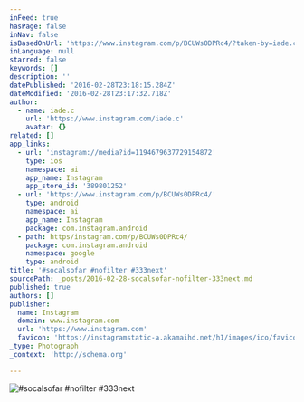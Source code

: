 ```yaml
---
inFeed: true
hasPage: false
inNav: false
isBasedOnUrl: 'https://www.instagram.com/p/BCUWs0DPRc4/?taken-by=iade.c'
inLanguage: null
starred: false
keywords: []
description: ''
datePublished: '2016-02-28T23:18:15.284Z'
dateModified: '2016-02-28T23:17:32.718Z'
author:
  - name: iade.c
    url: 'https://www.instagram.com/iade.c'
    avatar: {}
related: []
app_links:
  - url: 'instagram://media?id=1194679637729154872'
    type: ios
    namespace: ai
    app_name: Instagram
    app_store_id: '389801252'
  - url: 'https://www.instagram.com/p/BCUWs0DPRc4/'
    type: android
    namespace: ai
    app_name: Instagram
    package: com.instagram.android
  - path: https/instagram.com/p/BCUWs0DPRc4/
    package: com.instagram.android
    namespace: google
    type: android
title: '#socalsofar #nofilter #333next'
sourcePath: _posts/2016-02-28-socalsofar-nofilter-333next.md
published: true
authors: []
publisher:
  name: Instagram
  domain: www.instagram.com
  url: 'https://www.instagram.com'
  favicon: 'https://instagramstatic-a.akamaihd.net/h1/images/ico/favicon.ico/7cdab0872b15.ico'
_type: Photograph
_context: 'http://schema.org'

---
```

![#socalsofar #nofilter #333next](https://s3-us-west-2.amazonaws.com/the-grid-img/p/d6fb71f4f6c0261aa7d0c06c7a832dcd014f9bc1.jpg)